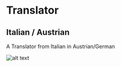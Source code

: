 # Translator
## Italian / Austrian
A Translator from Italian in Austrian/German


![alt text](https://www.wienerzeitung.at/_em_daten/_cache/image/1x6C6mNvhD5UUwD9jnbIkq1S7ZLX6U9SSLWnNDJtVmM6eonv4uddys0msCvVAbeNxhuSiZUWfJQc-_6UWhcQvTBKEUF1oJm5sTCLcCFwga99dVt1OEHGCLBtWg3HXrO3ltDFOvyfMoemoqDUFJpWQ-1Q/220813-1536-gea-waldviertler-werkstaetten-heinrich-staudinger.jpg)

